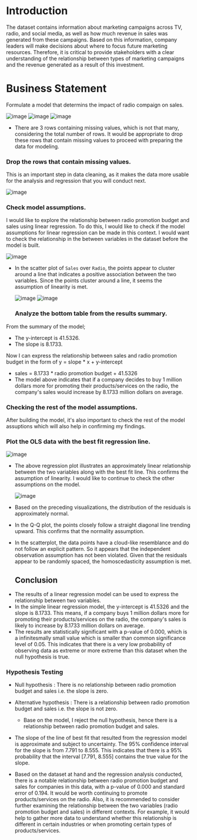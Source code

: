 # Introduction
The dataset contains information about marketing campaigns across TV, radio, and social media, as well as how much revenue in sales was generated from these campaigns.
Based on this information, company leaders will make decisions about where to focus future marketing resources. Therefore, it is critical to provide stakeholders with a clear understanding 
of the relationship between types of marketing campaigns and the revenue generated as a result of this investment.

# Business Statement
Formulate a model that determins the impact of radio compaign on sales.

![image](https://github.com/user-attachments/assets/3bb71b3f-5735-4dab-b1d3-f8e716c4072d)
![image](https://github.com/user-attachments/assets/ace7ce5b-b5f3-4271-b741-8b1507d91629)
![image](https://github.com/user-attachments/assets/37e4e1d6-d321-4275-8682-50bc44439f06)

- There are 3 rows containing missing values, which is not that many, considering the total number of rows.
  It would be appropriate to drop these rows that contain missing values to proceed with preparing the data for modeling.

### Drop the rows that contain missing values.
This is an important step in data cleaning, as it makes the data more usable for the analysis and regression that you will conduct next.

![image](https://github.com/user-attachments/assets/2808b16c-9145-47fd-9b75-ce87e1009e5b)

### Check model assumptions.
I would like to explore the relationship between radio promotion budget and sales using linear regression. 
To do this, I would like to check if the model assumptions for linear regression can be made in this context. 
I would want to check the relationship in the between variables in the dataset before the model is built.

![image](https://github.com/user-attachments/assets/7178b206-090d-451c-badd-337f2c397c5d)

- In the scatter plot of `Sales` over `Radio`, the points appear to cluster around a line that indicates a positive association between the two variables.
  Since the points cluster around a line, it seems the assumption of linearity is met.

  ![image](https://github.com/user-attachments/assets/fa87c75a-138a-435e-b78c-5f99ccb8fb76)
  ![image](https://github.com/user-attachments/assets/7886e937-89f7-4346-86e9-14b424638d4e)

  ### Analyze the bottom table from the results summary.
From the summary of the model;
- The y-intercept is 41.5326. 
- The slope is 8.1733. 

Now I can express the relationship between sales and radio promotion budget in the form of y = slope * x + y-intercept
- sales = 8.1733 * radio promotion budget + 41.5326
- The model above indicates that if a company decides to buy 1 million dollars more for promoting their products/services on the radio, the company's sales would increase by 8.1733 million dollars on average.
  
 ### Checking the rest of the model assumptions.
After building the model, it's also important to check the rest of the model assuptions which will also help in confirming my findings.

### Plot the OLS data with the best fit regression line.
![image](https://github.com/user-attachments/assets/7fc77c5e-f29d-4d42-ad9c-38cd61f93772)

- The above regression plot illustrates an approximately linear relationship between the two variables along with the best fit line.
  This confirms the assumption of linearity. I would like to continue to check the other assumptions on the model.

  ![image](https://github.com/user-attachments/assets/26b262a2-122a-44e3-9687-4d0364e34c3b)

- Based on the preceding visualizations, the distribution of the residuals is approximately normal.
- In the Q-Q plot, the points closely follow a straight diagonal line trending upward. This confirms that the normality assumption.
- In the scatterplot, the data points have a cloud-like resemblance and do not follow an explicit pattern.
  So it appears that the independent observation assumption has not been violated. Given that the residuals appear to be randomly spaced, the homoscedasticity assumption is met.

  ## Conclusion
* The results of a linear regression model can be used to express the relationship between two variables. 
* In the simple linear regression model, the y-intercept is 41.5326 and the slope is 8.1733. This means,
  if a company buys 1 million dollars more for promoting their products/services on the radio, the company's sales is likely to increase by 8.1733 million dollars on average.
* The results are statistically significant with a p-value of 0.000, which is a infinitesmally small value which is smaller than common significance level of 0.05.
  This indicates that there is a very low probability of observing data as extreme or more extreme than this dataset when the null hypothesis is true. 

### Hypothesis Testing
* Null hypothesis : There is no relationship between radio promotion budget and sales i.e. the slope is zero.

* Alternative hypothesis : There is a relationship between radio promotion budget and sales i.e. the slope is not zero. 
   * Base on the model, I reject the null hypothesis, hence there is a relationship between radio promotion budget and sales.

* The slope of the line of best fit that resulted from the regression model is approximate and subject to uncertainty.
  The 95% confidence interval for the slope is from 7.791 to 8.555. This indicates that there is a 95% probability that the interval [7.791, 8.555] contains the true value for the slope.
  
* Based on the dataset at hand and the regression analysis conducted, there is a notable relationship between radio promotion budget and sales for companies in this data,
  with a p-value of 0.000 and standard error of 0.194. It would be worth continuing to promote products/services on the radio.
  Also, it is recommended to consider further examining the relationship between the two variables (radio promotion budget and sales) in different contexts.
  For example, it would help to gather more data to understand whether this relationship is different in certain industries or when promoting certain types of products/services. 





